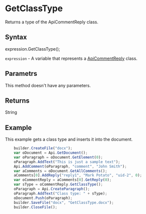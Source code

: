 # GetClassType

Returns a type of the ApiCommentReply class.

## Syntax

expression.GetClassType();

`expression` - A variable that represents a [ApiCommentReply](../ApiCommentReply.md) class.

## Parametrs

This method doesn't have any parameters.

## Returns

String

## Example

This example gets a class type and inserts it into the document.

```javascript
	builder.CreateFile("docx");
	var oDocument = Api.GetDocument();
	var oParagraph = oDocument.GetElement(0);
	oParagraph.AddText("This is just a sample text");
	Api.AddComment(oParagraph, "comment", "John Smith");
	var aComments = oDocument.GetAllComments();
	aComments[0].AddReply("reply1", "Mark Potato", "uid-2", 0);
	var oCommentReply = aComments[0].GetReply(0);
	var sType = oCommentReply.GetClassType();
	oParagraph = Api.CreateParagraph();
	oParagraph.AddText("Class type: " + sType);
	oDocument.Push(oParagraph);
	builder.SaveFile("docx", "GetClassType.docx");
	builder.CloseFile();
```